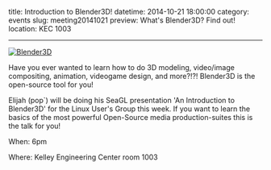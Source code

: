 title: Introduction to Blender3D! 
datetime: 2014-10-21 18:00:00
category: events
slug: meeting20141021
preview: What's Blender3D? Find out! 
location: KEC 1003

---

<a href="http://blender.org">![Blender3D](http://download.blender.org/institute/logos/blender-plain.png)</a>

Have you ever wanted to learn how to do 3D modeling, video/image compositing,
animation, videogame design, and more?!?! Blender3D is the open-source tool for
you!

Elijah (pop`) will be doing his SeaGL presentation 'An Introduction to
Blender3D' for the Linux User's Group this week. If you want to learn the
basics of the most powerful Open-Source media production-suites this is the 
talk for you!

When: 6pm

Where: Kelley Engineering Center room 1003
